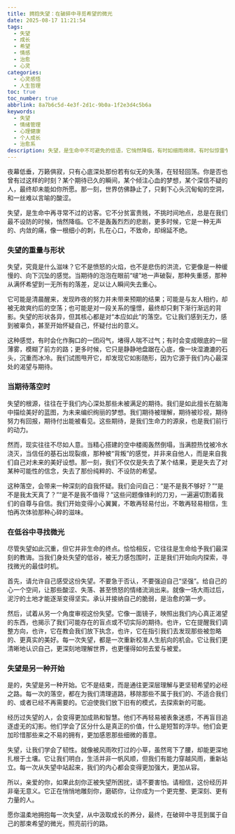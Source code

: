 ```yaml
---
title: 拥抱失望：在破碎中寻觅希望的微光
date: 2025-08-17 11:21:54
tags:
  - 失望
  - 成长
  - 希望
  - 情感
  - 治愈
  - 心灵
categories:
  - 心灵感悟
  - 人生哲理
toc: true
toc_number: true
abbrlink: 8a7b6c5d-4e3f-2d1c-9b0a-1f2e3d4c5b6a
keywords:
  - 失望
  - 情绪管理
  - 心理健康
  - 个人成长
  - 治愈系
description: 失望，是生命中不可避免的低语，它悄然降临，有时如细雨绵绵，有时似惊雷乍响。它让我们感到失落、无力，甚至怀疑。然而，当我们学会温柔地拥抱这份失落，便会发现，失望并非终点，而是通往更深层理解与更坚韧希望的必经之路。这篇文章，愿与你一同探索失望的真谛，并在其中找到属于自己的那束微光。
---
```


夜幕低垂，万籁俱寂，只有心底深处那份若有似无的失落，在轻轻回荡。你是否也曾有过这样的时刻？某个期待已久的瞬间，某个倾注心血的梦想，某个深信不疑的人，最终却未能如你所愿。那一刻，世界仿佛静止了，只剩下心头沉甸甸的空洞，和一丝难以言喻的酸涩。

失望，是生命中再寻常不过的访客。它不分贫富贵贱，不挑时间地点，总是在我们最不设防的时候，悄然降临。它不是轰轰烈烈的悲剧，更多时候，它是一种无声的、内敛的痛，像一根细小的刺，扎在心口，不致命，却绵延不绝。

### 失望的重量与形状

失望，究竟是什么滋味？它不是愤怒的火焰，也不是悲伤的洪流，它更像是一种缓慢的、向下沉坠的感觉。当期待的泡泡在眼前“啵”地一声破裂，那种失重感，那种从满怀希望到一无所有的落差，足以让人瞬间失去重心。

它可能是清晨醒来，发现昨夜的努力并未带来预期的结果；可能是与友人相约，却被无故爽约后的空荡；也可能是对一段关系的憧憬，最终却只剩下渐行渐远的背影。失望的形状各异，但其核心都是对“本应如此”的落空。它让我们感到无力，感到被辜负，甚至开始怀疑自己，怀疑付出的意义。

这种感觉，有时会化作胸口的一团闷气，堵得人喘不过气；有时会变成眼底的一层薄雾，模糊了前方的路；更多时候，它只是静静地盘踞在心底，像一块湿漉漉的石头，沉重而冰冷。我们试图甩开它，却发现它如影随形，因为它源于我们内心最深处的渴望与期待。

### 当期待落空时

失望的根源，往往在于我们内心深处那些未被满足的期待。我们是如此擅长在脑海中描绘美好的蓝图，为未来编织绚丽的梦想。我们期待被理解，期待被珍视，期待努力有回报，期待付出能被看见。这些期待，是我们生命力的源泉，也是我们前行的动力。

然而，现实往往不尽如人意。当精心搭建的空中楼阁轰然倒塌，当满腔热忱被冷水浇灭，当信任的基石出现裂痕，那种被“背叛”的感觉，并非来自他人，而是来自我们自己对未来的美好设想。那一刻，我们不仅仅是失去了某个结果，更是失去了对某种可能性的信念，失去了那份纯粹的、不设防的希望。

这种落空，会带来一种深刻的自我怀疑。我们会问自己：“是不是我不够好？”“是不是我太天真了？”“是不是我不值得？”这些问题像锋利的刀刃，一遍遍切割着我们的自尊与自信。我们开始变得小心翼翼，不敢再轻易付出，不敢再轻易相信，生怕再次体验那种心碎的滋味。

### 在低谷中寻找微光

尽管失望如此沉重，但它并非生命的终点。恰恰相反，它往往是生命给予我们最深刻的教诲。当我们身处失望的低谷，被无力感包围时，正是我们开始向内探索，寻找微光的最佳时机。

首先，请允许自己感受这份失望。不要急于否认，不要强迫自己“坚强”。给自己的心一个空间，让那些酸涩、失落、甚至愤怒的情绪流淌出来。就像一场大雨过后，泥泞的土地才能逐渐变得坚实。承认并接纳自己的脆弱，是治愈的第一步。

然后，试着从另一个角度审视这份失望。它像一面镜子，映照出我们内心真正渴望的东西，也揭示了我们可能存在的盲点或不切实际的期待。也许，它在提醒我们调整方向，也许，它在教会我们放下执念，也许，它在指引我们去发现那些被忽略的、更真实的美好。每一次失望，都是一次重新校准人生航向的机会。它让我们更清晰地认识自己，更深刻地理解世界，也更懂得如何去爱与被爱。

### 失望是另一种开始

是的，失望是另一种开始。它不是结束，而是通往更深层理解与更坚韧希望的必经之路。每一次的落空，都在为我们清理道路，移除那些不属于我们的、不适合我们的、或者已经不再需要的。它迫使我们放下旧有的模式，去探索新的可能。

经历过失望的人，会变得更加成熟和智慧。他们不再轻易被表象迷惑，不再盲目追逐虚无的幻影。他们学会了区分什么是真正的价值，什么是短暂的浮华。他们会更加珍惜那些来之不易的拥有，更加感恩那些细微的善意。

失望，让我们学会了韧性。就像被风雨吹打过的小草，虽然弯下了腰，却能更深地扎根于土壤。它让我们明白，生活并非一帆风顺，但我们有能力穿越风雨，重新站立。每一次从失望中站起来，我们的内心都会变得更加强大，更加从容。

所以，亲爱的你，如果此刻你正被失望所困扰，请不要害怕。请相信，这份经历并非毫无意义。它正在悄悄地雕刻你，磨砺你，让你成为一个更完整、更深刻、更有力量的人。

愿你温柔地拥抱每一次失望，从中汲取成长的养分，最终，在破碎中寻觅到属于自己的那束希望的微光，照亮前行的路。